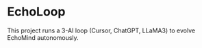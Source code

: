 # EchoLoop

This project runs a 3-AI loop (Cursor, ChatGPT, LLaMA3) to evolve EchoMind autonomously.